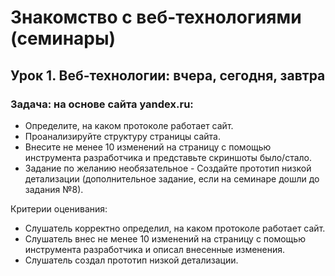 # Знакомство с веб-технологиями (семинары)

## Урок 1. Веб-технологии: вчера, сегодня, завтра

### Задача: на основе сайта yandex.ru:
- Определите, на каком протоколе работает сайт.
- Проанализируйте структуру страницы сайта.
- Внесите не менее 10 изменений на страницу с помощью инструмента разработчика и представьте скриншоты было/стало.
- Задание по желанию необязательное - Создайте прототип низкой детализации (дополнительное задание, если на семинаре дошли до задания №8).

Критерии оценивания:
- Слушатель корректно определил, на каком протоколе работает сайт.
- Слушатель внес не менее 10 изменений на страницу с помощью инструмента разработчика и описал внесенные изменения.
- Слушатель создал прототип низкой детализации.
